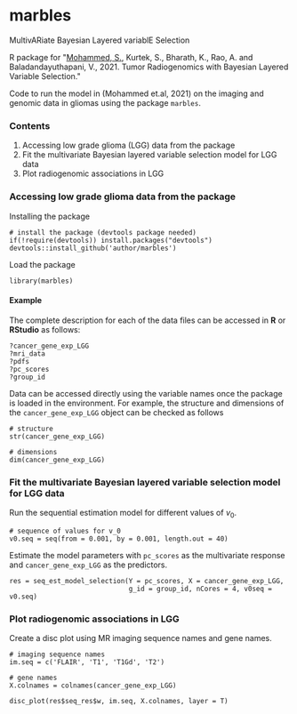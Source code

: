 # marbles
MultivARiate Bayesian Layered variablE Selection

R package for "[Mohammed, S.](shariq-mohammed.github.io), Kurtek, S., Bharath, K., Rao, A. and Baladandayuthapani, V., 2021. Tumor Radiogenomics with Bayesian Layered Variable Selection." <!--[https://arxiv.org/abs/2106.10941](https://arxiv.org/abs/2106.10941)"-->

Code to run the model in (Mohammed et.al, 2021) on the imaging and genomic data in gliomas using the package `marbles`.

### Contents

1. Accessing low grade glioma (LGG) data from the package
2. Fit the multivariate Bayesian layered variable selection model for LGG data
3. Plot radiogenomic associations in LGG

### Accessing low grade glioma data from the package

Installing the package
```
# install the package (devtools package needed)
if(!require(devtools)) install.packages("devtools")
devtools::install_github('author/marbles')
```

Load the package
```
library(marbles)
```

#### Example

The complete description for each of the data files can be accessed in **R** or **RStudio** as follows:

```
?cancer_gene_exp_LGG
?mri_data
?pdfs
?pc_scores
?group_id
```

Data can be accessed directly using the variable names once the package is loaded in the environment. For example, the structure and dimensions of the `cancer_gene_exp_LGG` object can be checked as follows
```
# structure
str(cancer_gene_exp_LGG)

# dimensions
dim(cancer_gene_exp_LGG)
```

### Fit the multivariate Bayesian layered variable selection model for LGG data

Run the sequential estimation model for different values of $v_0$.
```
# sequence of values for v_0
v0.seq = seq(from = 0.001, by = 0.001, length.out = 40)
```

Estimate the model parameters with `pc_scores` as the multivariate response and `cancer_gene_exp_LGG` as the predictors.
```
res = seq_est_model_selection(Y = pc_scores, X = cancer_gene_exp_LGG,
                              g_id = group_id, nCores = 4, v0seq = v0.seq)
```

### Plot radiogenomic associations in LGG

Create a disc plot using MR imaging sequence names and gene names.
```
# imaging sequence names
im.seq = c('FLAIR', 'T1', 'T1Gd', 'T2')

# gene names
X.colnames = colnames(cancer_gene_exp_LGG)

disc_plot(res$seq_res$w, im.seq, X.colnames, layer = T)
```

